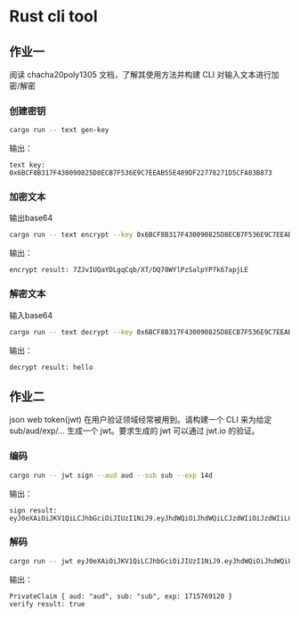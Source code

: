 # Rust cli tool

## 作业一

阅读 chacha20poly1305 文档，了解其使用方法并构建 CLI 对输入文本进行加密/解密

### 创建密钥

```bash
cargo run -- text gen-key
```

输出：

```text
text key: 0x6BCF8B317F430090825D8ECB7F536E9C7EEAB55E489DF22778271D5CFA83B873
```

### 加密文本

输出base64

```bash
cargo run -- text encrypt --key 0x6BCF8B317F430090825D8ECB7F536E9C7EEAB55E489DF22778271D5CFA83B873 hello
```

输出：

```text
encrypt result: 7ZJvIUQaYDLgqCqb/XT/DQ78WYlPzSalpYP7k67apjLE
```

### 解密文本

输入base64

```bash
cargo run -- text decrypt --key 0x6BCF8B317F430090825D8ECB7F536E9C7EEAB55E489DF22778271D5CFA83B873 7ZJvIUQaYDLgqCqb/XT/DQ78WYlPzSalpYP7k67apjLE
```

输出：

```text
decrypt result: hello
```

## 作业二

json web token(jwt) 在用户验证领域经常被用到。请构建一个 CLI 来为给定 sub/aud/exp/… 生成一个 jwt。要求生成的 jwt 可以通过 jwt.io 的验证。

### 编码

```bash
cargo run -- jwt sign --aud aud --sub sub --exp 14d
```

输出：

```text
sign result: eyJ0eXAiOiJKV1QiLCJhbGciOiJIUzI1NiJ9.eyJhdWQiOiJhdWQiLCJzdWIiOiJzdWIiLCJleHAiOjE3MTU3Njk1MDZ9.GQ2YJSVJaadMbBMdLwMkDwfjffEA0k2U8sIShIgH684
```

### 解码

```bash
cargo run -- jwt eyJ0eXAiOiJKV1QiLCJhbGciOiJIUzI1NiJ9.eyJhdWQiOiJhdWQiLCJzdWIiOiJzdWIiLCJleHAiOjE3MTU3NjkxMjB9.d6xEVPkGB95NNRyvEaXMHZ0YDMsOcoz609Eb-UkZ0E4
```

输出：

```text
PrivateClaim { aud: "aud", sub: "sub", exp: 1715769120 }
verify result: true
```
